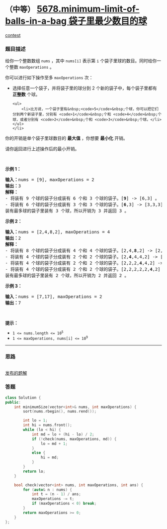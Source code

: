 # `（中等）` [5678.minimum-limit-of-balls-in-a-bag 袋子里最少数目的球](https://leetcode-cn.com/problems/minimum-limit-of-balls-in-a-bag/)

[contest](https://leetcode-cn.com/contest/weekly-contest-228/problems/minimum-limit-of-balls-in-a-bag/)

### 题目描述
<div class="notranslate"><p>给你一个整数数组&nbsp;<code>nums</code>&nbsp;，其中&nbsp;<code>nums[i]</code>&nbsp;表示第&nbsp;<code>i</code>&nbsp;个袋子里球的数目。同时给你一个整数&nbsp;<code>maxOperations</code>&nbsp;。</p>

<p>你可以进行如下操作至多&nbsp;<code>maxOperations</code>&nbsp;次：</p>

<ul>
	<li>选择任意一个袋子，并将袋子里的球分到&nbsp;2 个新的袋子中，每个袋子里都有 <strong>正整数</strong>&nbsp;个球。

	<ul>
		<li>比方说，一个袋子里有&nbsp;<code>5</code>&nbsp;个球，你可以把它们分到两个新袋子里，分别有 <code>1</code>&nbsp;个和 <code>4</code>&nbsp;个球，或者分别有 <code>2</code>&nbsp;个和 <code>3</code>&nbsp;个球。</li>
	</ul>
	</li>
</ul>

<p>你的开销是单个袋子里球数目的 <strong>最大值</strong>&nbsp;，你想要 <strong>最小化</strong>&nbsp;开销。</p>

<p>请你返回进行上述操作后的最小开销。</p>

<p>&nbsp;</p>

<p><strong>示例 1：</strong></p>

<pre><b>输入：</b>nums = [9], maxOperations = 2
<b>输出：</b>3
<b>解释：</b>
- 将装有 9 个球的袋子分成装有 6 个和 3 个球的袋子。[<strong>9</strong>] -&gt; [6,3] 。
- 将装有 6 个球的袋子分成装有 3 个和 3 个球的袋子。[<strong>6</strong>,3] -&gt; [3,3,3] 。
装有最多球的袋子里装有 3 个球，所以开销为 3 并返回 3 。
</pre>

<p><strong>示例 2：</strong></p>

<pre><b>输入：</b>nums = [2,4,8,2], maxOperations = 4
<b>输出：</b>2
<strong>解释：</strong>
- 将装有 8 个球的袋子分成装有 4 个和 4 个球的袋子。[2,4,<strong>8</strong>,2] -&gt; [2,4,4,4,2] 。
- 将装有 4 个球的袋子分成装有 2 个和 2 个球的袋子。[2,<strong>4</strong>,4,4,2] -&gt; [2,2,2,4,4,2] 。
- 将装有 4 个球的袋子分成装有 2 个和 2 个球的袋子。[2,2,2,<strong>4</strong>,4,2] -&gt; [2,2,2,2,2,4,2] 。
- 将装有 4 个球的袋子分成装有 2 个和 2 个球的袋子。[2,2,2,2,2,<strong>4</strong>,2] -&gt; [2,2,2,2,2,2,2,2] 。
装有最多球的袋子里装有 2 个球，所以开销为 2 并返回 2 。
</pre>

<p><strong>示例 3：</strong></p>

<pre><b>输入：</b>nums = [7,17], maxOperations = 2
<b>输出：</b>7
</pre>

<p>&nbsp;</p>

<p><strong>提示：</strong></p>

<ul>
	<li><code>1 &lt;= nums.length &lt;= 10<sup>5</sup></code></li>
	<li><code>1 &lt;= maxOperations, nums[i] &lt;= 10<sup>9</sup></code></li>
</ul>
</div>

---
### 思路
```
```

[发布的题解](https://leetcode-cn.com/problems/minimum-limit-of-balls-in-a-bag/solution/minimum-limit-by-ikaruga-fqha/)

### 答题
``` C++
class Solution {
public:
    int minimumSize(vector<int>& nums, int maxOperations) {
        sort(nums.rbegin(), nums.rend());

        int lo = 1;
        int hi = nums.front();
        while (lo < hi) {
            int md = lo + (hi - lo) / 2;
            if (!check(nums, maxOperations, md)) {
                lo = md + 1;
            }
            else {
                hi = md;
            }
        }
        return lo;
    }

    bool check(vector<int> nums, int maxOperations, int ans) {
        for (auto& n : nums) {
            int t = (n - 1) / ans;
            maxOperations -= t;
            if (maxOperations < 0) break;
        }
        return maxOperations >= 0;
    }
};
```




